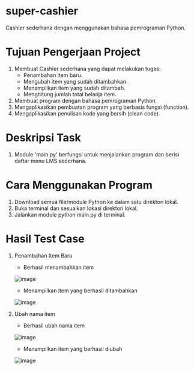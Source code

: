 # super-cashier
Cashier sederhana dengan menggunakan bahasa pemrograman Python.

# Tujuan Pengerjaan Project
1. Membuat Cashier sederhana yang dapat melakukan tugas:
    - Penambahan item baru.
    - Mengubah item yang sudah ditambahkan.
    - Menampilkan item yang sudah ditambah.
    - Menghitung jumlah total belanja item.
2. Membuat program dengan bahasa pemrograman Python.
3. Mengaplikasikan pembuatan program yang berbasis fungsi (function).
4. Mengaplikasikan penulisan kode yang bersih (clean code).

# Deskripsi Task
1. Module 'main.py' berfungsi untuk menjalankan program dan berisi daftar menu LMS sederhana.

# Cara Menggunakan Program
1. Download semua file/module Python ke dalam satu direktori lokal.
2. Buka terminal dan sesuaikan lokasi direktori lokal.
3. Jalankan module python main.py di terminal.

# Hasil Test Case
1. Penambahan Item Baru
    - Berhasil menambahkan item
        
    ![image](https://user-images.githubusercontent.com/44435085/225379834-bee98e86-7a8a-49b0-99e7-f799f00d7b35.png)
        
    - Menampilkan item yang berhasil ditambahkan
    
    ![image](https://user-images.githubusercontent.com/44435085/225380210-a7ab3a8c-c41b-4829-aaf7-dc17da415247.png)

2. Ubah nama item
    - Berhasil ubah nama item
        
    ![image](https://user-images.githubusercontent.com/44435085/225380442-9baeba17-97f0-4dad-a65c-86950bd3a285.png)
        
    - Menampilkan item yang berhasil diubah
    
    ![image](https://user-images.githubusercontent.com/44435085/225380595-3af1b941-67b2-4af4-b633-7161eef79423.png)
